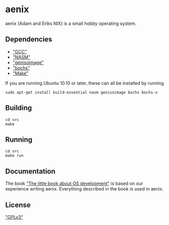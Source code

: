 # aenix

aenix (Adam and Eriks NIX) is a small hobby operating system.

## Dependencies
- ["GCC"](http://gcc.gnu.org/)
- ["NASM"](http://www.nasm.us/)
- ["genisoimage"](http://cdrkit.org/)
- ["bochs"](http://bochs.sourceforge.net/)
- ["Make"](http://www.gnu.org/software/make/)

If you are running Ubuntu 10.10 or later, these can all be installed by running

    sudo apt-get install build-essential nasm genisoimage bochs bochs-x

## Building

    cd src
    make

## Running

    cd src
    make run

## Documentation
The book ["The little book about OS development"](littleosbook.github.com) is
based on our experience writing aenix. Everything described in the book is used
in aenix.

## License
["GPLv3"](http://www.gnu.org/licenses/gpl.html)
